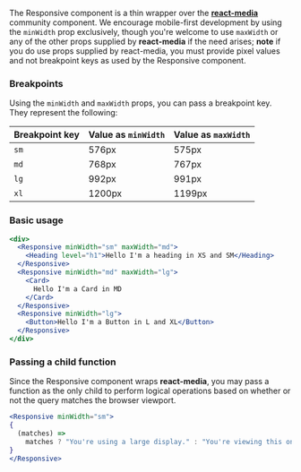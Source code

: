 The Responsive component is a thin wrapper over the [**react-media**](https://github.com/ReactTraining/react-media) community 
component. We encourage mobile-first development by using the `minWidth` prop exclusively, though you're welcome to use 
`maxWidth` or any of the other props supplied by **react-media** if the need arises; **note** if you do use props 
supplied by react-media, you must provide pixel values and not breakpoint keys as used by the Responsive component.

### Breakpoints

Using the `minWidth` and `maxWidth` props, you can pass a breakpoint key. They represent the following:

| Breakpoint key | Value as `minWidth` | Value as `maxWidth` |
| -------------- | ------------------- | ------------------- |
| `sm` | 576px | 575px |
| `md` | 768px | 767px |
| `lg` | 992px | 991px |
| `xl` | 1200px | 1199px |

### Basic usage

```jsx
<div>
  <Responsive minWidth="sm" maxWidth="md">
    <Heading level="h1">Hello I'm a heading in XS and SM</Heading>
  </Responsive>
  <Responsive minWidth="md" maxWidth="lg">
    <Card>
      Hello I'm a Card in MD
    </Card>
  </Responsive>
  <Responsive minWidth="lg">
    <Button>Hello I'm a Button in L and XL</Button>
  </Responsive>
</div>
```

### Passing a child function

Since the Responsive component wraps **react-media**, you may pass a function as the only child to perform logical 
operations based on whether or not the query matches the browser viewport.

```jsx
<Responsive minWidth="sm">
{
  (matches) => 
    matches ? "You're using a large display." : "You're viewing this on mobile."
}
</Responsive>
```
